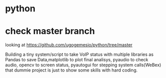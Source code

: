 # python
# check master branch
looking at https://github.com/ugogemesio/python/tree/master

Building a tiny system/script to take VoIP status with multiple libraries as Pandas to save Data,matplotlib to plot final analisys, pyaudio to check audio, opencv to screen status, pyautogui for stepping system calls(WeBex) that dummie project is just to show some skills with hard coding.
